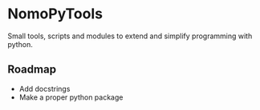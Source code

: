 # NomoPyTools #

Small tools, scripts and modules to extend and simplify programming with python.

## Roadmap

* Add docstrings
* Make a proper python package